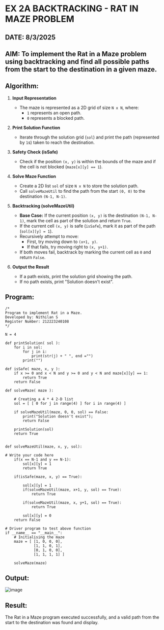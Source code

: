 # EX 2A BACKTRACKING - RAT IN MAZE PROBLEM
## DATE: 8/3/2025
## AIM: To implement the Rat in a Maze problem using backtracking and find all possible paths from the start to the destination in a given maze.

## Algorithm:

1. **Input Representation**  
   - The maze is represented as a 2D grid of size `N x N`, where:
     - `1` represents an open path.
     - `0` represents a blocked path.

2. **Print Solution Function**  
   - Iterate through the solution grid (`sol`) and print the path (represented by `1`s) taken to reach the destination.

3. **Safety Check (isSafe)**  
   - Check if the position `(x, y)` is within the bounds of the maze and if the cell is not blocked (`maze[x][y] == 1`).

4. **Solve Maze Function**  
   - Create a 2D list `sol` of size `N x N` to store the solution path.
   - Call `solveMazeUtil` to find the path from the start `(0, 0)` to the destination `(N-1, N-1)`.

5. **Backtracking (solveMazeUtil)**  
   - **Base Case:** If the current position `(x, y)` is the destination `(N-1, N-1)`, mark the cell as part of the solution and return `True`.
   - If the current cell `(x, y)` is safe (`isSafe`), mark it as part of the path (`sol[x][y] = 1`).
   - Recursively attempt to move:
     - First, try moving down to `(x+1, y)`.
     - If that fails, try moving right to `(x, y+1)`.
   - If both moves fail, backtrack by marking the current cell as `0` and return `False`.

6. **Output the Result**  
   - If a path exists, print the solution grid showing the path.
   - If no path exists, print "Solution doesn't exist".
   

## Program:
```
/*
Program to implement Rat in a Maze.
Developed by: Nithilan S
Register Number: 212223240108
*/

N = 4

def printSolution( sol ):
    for i in sol:
        for j in i:
            print(str(j) + " ", end ="")
        print("")
 
def isSafe( maze, x, y ):
    if x >= 0 and x < N and y >= 0 and y < N and maze[x][y] == 1:
        return True
    return False
 
def solveMaze( maze ):
     
    # Creating a 4 * 4 2-D list
    sol = [ [ 0 for j in range(4) ] for i in range(4) ]
     
    if solveMazeUtil(maze, 0, 0, sol) == False:
        print("Solution doesn't exist");
        return False
     
    printSolution(sol)
    return True
     

def solveMazeUtil(maze, x, y, sol):
     
# Write your code here
    if(x == N-1 and y == N-1):
        sol[x][y] = 1
        return True
    
    if(isSafe(maze, x, y) == True):
        
        sol[x][y] = 1
        if(solveMazeUtil(maze, x+1, y, sol) == True):
            return True
            
        if(solveMazeUtil(maze, x, y+1, sol) == True):
            return True
            
        sol[x][y] = 0
    return False
        
# Driver program to test above function
if __name__ == "__main__":
    # Initialising the maze
    maze = [ [1, 0, 0, 0],
             [1, 1, 0, 1],
             [0, 1, 0, 0],
             [1, 1, 1, 1] ]
              
    solveMaze(maze)
```

## Output:
![image](https://github.com/user-attachments/assets/1450f2a3-a515-4f2b-87fa-11168758d621)



## Result:
The Rat in a Maze program executed successfully, and a valid path from the start to the destination was found and display.
